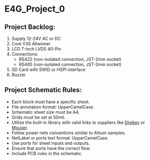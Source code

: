 # E4G_Project_0

## Project Backlog:
1. Supply 12-24V AC or DC
2. Core V3S Allwinner
3. LCD 7-Inch LVDS 40-Pin
4. Connections:
   - RS422 (non-isolated connection, JST-2mm socket)
   - RS485 (non-isolated connection, JST-2mm socket)
5. SD Card with SWID or HSPI interface
6. Buzzer

## Project Schematic Rules:

- Each block must have a specific sheet.
- File annotation format: UpperCamelCase.
- Schematic sheet size must be A4.
- Grids must be set at 50mil.
- Utilize the built-in library with valid links to suppliers like [Digikey](https://www.digikey.com) or [Mouser](https://www.mouser.com).
- Follow power nets conventions similar to Altium samples.
- NetLabel or ports text format: UpperCamelCase.
- Use ports for sheet inputs and outputs.
- Ensure that ports have the correct flow.
- Include PCB rules in the schematic.
